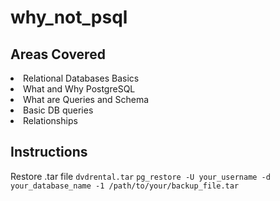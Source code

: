 # why_not_psql
## Areas Covered
<li>Relational Databases Basics</li>
<li>What and Why PostgreSQL</li>
<li>What are Queries and Schema</li>
<li>Basic DB queries</li>
<li>Relationships</li>

## Instructions
Restore .tar file `dvdrental.tar`
`pg_restore -U your_username -d your_database_name -1 /path/to/your/backup_file.tar
`
